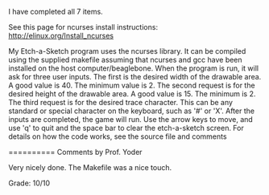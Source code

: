 I have completed all 7 items. 

See this page for ncurses install instructions: http://elinux.org/Install_ncurses



My Etch-a-Sketch program uses the ncurses library. It can be compiled using
the supplied makefile assuming that ncurses and gcc have been installed
on the host computer/beaglebone. When the program is run, it will ask for
three user inputs. The first is the desired width of the drawable area. A
good value is 40. The minimum value is 2. The second request is for the 
desired height of the drawable area. A good value is 15. The minimum is 2.
The third request is for the desired trace character. This can be any 
standard or special character on the keyboard, such as '#' or 'X'. 
After the inputs are completed, the game will run. Use the arrow keys 
to move, and use 'q' to quit and the space bar to clear the 
etch-a-sketch screen. For details on how the code works, see the source
file and comments

==========
Comments by Prof. Yoder

Very nicely done.  The Makefile was a nice touch.

Grade:  10/10
